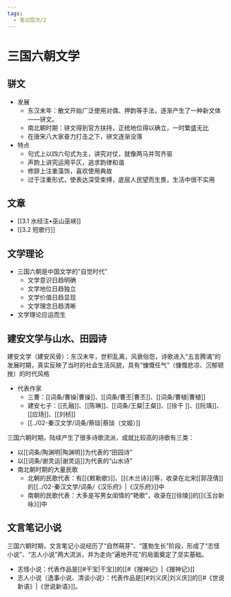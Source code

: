 ```yaml
---
tags:
  - 笔记层次/2
---
```


# 三国六朝文学
## 骈文

- 发展
	- 东汉末年：散文开始广泛使用对偶、押韵等手法，逐渐产生了一种新文体——骈文。
	- 南北朝时期：骈文得到官方扶持，正统地位得以确立，一时繁盛无比
	- 在唐宋八大家奋力打击之下，骈文逐渐没落
- 特点
	- 句式上以四六句式为主，讲究对仗，就像两马并驾齐驱
	- 声韵上讲究运用平仄，追求韵律和谐
	- 修辞上注重藻饰，喜欢使用典故
	- 过于注重形式，使表达深受束缚，底层人民望而生畏，生活中很不实用

## 文章
- [[3.1 水经注•巫山巫峡]]
- [[3.2 短歌行]]

## 文学理论

- 三国六朝是中国文学的“自觉时代”
	- 文学意识日趋明确
	- 文学地位日趋独立
	- 文学价值日趋显现
	- 文学理念日趋清晰
- 文学理论应运而生

## 建安文学与山水、田园诗

建安文学（建安风骨）：东汉末年，世积乱离，风衰俗怨，诗歌进入“五言腾涌”的发展时期，真实反映了当时的社会生活风貌，具有“慷慨任气”（慷慨悲凉、沉郁顿挫）的时代风格
- 代表作家
	- 三曹：[[词条/曹操|曹操]]、[[词条/曹丕|曹丕]]、[[词条/曹植|曹植]]
	- 建安七子：[[孔融]]、[[陈琳]]、[[词条/王粲|王粲]]、[[徐干 ]]、[[阮瑀]]、[[应玚]]、[[刘桢]]
	- [[../02-秦汉文学/词条/蔡琰|蔡琰（文姬）]]

三国六朝时期，陆续产生了很多诗歌流派，成就比较高的诗歌有三类：
- 以[[词条/陶渊明|陶渊明]]为代表的“田园诗”
- 以[[词条/谢灵运|谢灵运]]为代表的“山水诗”
- 南北朝时期的大量民歌
	- 北朝的民歌代表：有[[《敕勒歌》]]、[[《木兰诗》]]等，收录在北宋[[郭茂倩]]的[[../02-秦汉文学/词条/《汉乐府》|《汉乐府》]]中
	- 南朝的民歌代表：大多是写男女闺情的“艳歌”，收录在[[徐陵]]的[[《玉台新咏》]]中

## 文言笔记小说

三国六朝时期，文言笔记小说经历了“自然萌芽”、“蓬勃生长”阶段，形成了“志怪小说”、“志人小说”两大流派，并为走向“遍地开花”的局面奠定了坚实基础。
- 志怪小说：代表作品是[[#干宝|干宝]]的[[#《搜神记》|《搜神记》]]
- 志人小说（逸事小说、清谈小说）：代表作品是[[#刘义庆|刘义庆]]的[[#《世说新语》|《世说新语》]]。










